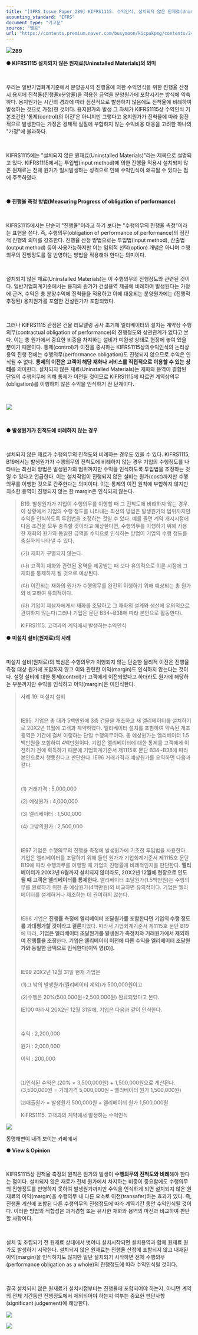 ```yaml
---
title: "[IFRS Issue Paper_289] KIFRS1115. 수익인식, 설치되지 않은 원재료(Uninstalled Material)"
acounting_standard: "IFRS"
document_type: "기고문"
source: "엘곰"
url: "https://contents.premium.naver.com/busymoon/kicpakpmg/contents/241113162154250cj"
---
```

![](https://n2.news.naver.com/l.gif?type=content)**289**

**● KIFRS1115 설치되지 않은 원재료(Uninstalled Materials)의 의미**

​

우리는 일반기업회계기준에서 분양공사의 진행율에 의한 수익인식을 위한 진행율 산정시 용지에 진척율(진행율x분양율)을 적용한 금액을 분양원가에 포함시키는 방식에 익숙하다. 용지원가는 시간의 경과에 따라 점진적으로 발생하지 않음에도 진척율에 비례하여 발생하는 것으로 가정)한 것이다. 용지원가의 발생 그 자체가 KIFRS1115상 수익인식 기본조건인 '통제(control)의 이전'은 아니지만 그렇다고 용지원가가 진척율에 따라 점진적으로 발생한다는 가정은 경제적 실질에 부합하지 않는 수익비용 대응을 고려한 하나의 "가정"에 불과하다.

​

KIFRS1115에는 "설치되지 않은 원재료(Uninstalled Materials)"라는 제목으로 설명되고 있다. KIFRS1115에서는 투입법(input method)에 의한 진행율 적용시 설치되지 않은 원재료는 전체 원가가 일시발생하는 성격으로 인해 수익인식이 왜곡될 수 있다는 점에 주목하였다.

​

**● 진행율 측정 방법(Measuring Progress of obligation of performance)**

​

KIFRS1115에서는 단순히 "진행율"이라고 하기 보다는 "수행의무의 진행율 측정"이라는 표현을 쓴다. 즉, 수행의무(obligation of performance of performance)의 점진적 진행의 의미를 강조한다. 진행율 산정 방법으로는 투입법(input method), 산출법(output method) 등이 사용가능하지만 이는 임의적 선택(option) 개념은 아니며 수행의무의 진행정도를 잘 반영하는 방법을 적용해야 한다는 의미이다.

​

설치되지 않은 재료(Uninstalled Materials)는 이 수행의무의 진행정도와 관련된 것이다. 일반기업회계기준에서는 용지의 원가가 건설용역 제공에 비례하여 발생된다는 가정에 근거, 수익은 총 분양수익에 진척율을 적용하고 이에 대응되는 분양원가에는 (진행적 추정된) 용지원가를 포함한 건설원가가 포함되었다.

​

그러나 KIFRS1115 관점은 건물 리모델링 공사 초기에 엘리베이터의 설치는 계약상 수행의무(contractual obligation of performance)의 진행정도와 상관관계가 없다고 본다. 이는 총 원가에서 중요한 비중을 차지하는 설비가 미완성 상태로 현장에 놓여 있을 뿐이기 때문이다. 통제(control)가 이전을 중시하는 KIFRS1115상의수익인식의 논리상 용역 진행 전에는 수행의무(performance obligation)도 진행되지 않으므로 수익은 인식될 수 없다. **통제의 이전은 고객이 해당 재화나 서비스를 직접적으로 이용할 수 있는 상태**를 의미한다. 설치되지 않은 재료(Uninstalled Materials)는 재화와 용역이 결합된 단일의 수행의무에 의해 통제가 이전될 것이므로 KIFRS1115에 따르면 계약상의무(obligation)를 이행하지 않은 수익을 인식하기 전 단계이다.

​

![](https://dthumb-phinf.pstatic.net/dthumb?src=%22https://postfiles.pstatic.net/MjAyMzA4MDlfMTAy/MDAxNjkxNTkyMDYzNTk2.SEQAGw6zhC0unGLmf8q98PNztG8MR06taO7ZAjnETjMg.mSqM83zsoXjUoHrBCUunmv-zXD4rTRa_L2Ros1XPGYEg.JPEG.busymoon/20230809%EF%BC%BF144800.jpg?type=w773%22&service=scs&type=w800)

​

**● 발생원가가 진척도에 비례하지 않는 경우**

​

설치되지 않은 재료가 수행의무의 진척도와 비례하는 경우도 있을 수 있다. KIFRS1115, B19에서는 발생원가가 수행의무의 진척도에 비례하지 않는 경우 기업의 수행정도를 나타내는 최선의 방법은 발생원가의 범위까지만 수익을 인식하도록 투입법을 조정하는 것일 수 있다고 언급한다. 이는 설치작업이 진행되지 않은 설비는 원가(cost)까지만 수행의무를 이행한 것으로 간주한다는 의미이다. 이는 통제의 이전 원칙에 부합하지 않지만 최소한 용역이 진행되지 않는 한 margin은 인식되지 않는다.

> B19. 발생원가가 기업이 수행의무를 이행할 때 그 진척도에 비례하지 않는 경우. 이 상황에서 기업의 수행 정도를 나타내는 최선의 방법은 발생원가의 범위까지만 수익을 인식하도록 투입법을 조정하는 것일 수 있다. 예를 들면 계약 개시시점에 다음 조건을 모두 충족할 것이라고 예상한다면, 수행의무를 이행하기 위해 사용한 재화의 원가와 동일한 금액을 수익으로 인식하는 방법이 기업의 수행 정도를 충실하게 나타낼 수 있다.
> 
> (가) 재화가 구별되지 않는다.
> 
> (나) 고객이 재화와 관련된 용역을 제공받는 때 보다 유의적으로 이른 시점에 그 재화를 통제하게 될 것으로 예상된다.
> 
> (다) 이전되는 재화의 원가가 수행의무를 완전히 이행하기 위해 예상되는 총 원가와 비교하여 유의적이다.
> 
> (라) 기업이 제삼자에게서 재화를 조달하고 그 재화의 설계와 생산에 유의적으로 관여하지 않는다(그러나 기업은 문단 B34~B38에 따라 본인으로 활동한다).​
> 
> KIFRS1115. 고객과의 계약에서 발생하는수익인식

**● 미설치 설비(원재료)의 사례**

​

미설치 설비(원재료)의 핵심은 수행의무가 이행되지 않는 단순한 물리적 이전은 진행율 측정 대상 원가에 포함하지 않고 이와 관련한 이익(margin)도 인식하지 않는다는 것이다. 설령 설비에 대한 통제(control)가 고객에게 이전되었다고 하더라도 원가에 해당하는 부분까지만 수익을 인식하고 이익(margin)은 미인식한다.

> 사례 19: 미설치 설비
> 
> ​
> 
> IE95. 기업은 총 대가 5백만원에 3층 건물을 개조하고 새 엘리베이터를 설치하기로 20X2년 11월에 고객과 계약하였다. 엘리베이터 설치를 포함하여 약속된 개조 용역은 기간에 걸쳐 이행하는 단일 수행의무이다. 총 예상원가는 엘리베이터 1.5백만원을 포함하여 4백만원이다. 기업은 엘리베이터에 대한 통제를 고객에게 이전하기 전에 획득하기 때문에 기업회계기준서 제1115호 문단 B34~B38에 따라 본인으로서 행동한다고 판단한다. IE96 거래가격과 예상원가를 요약하면 다음과 같다.
> 
> ​
> 
> (1) 거래가격 : 5,000,000
> 
> (2) 예상원가 : 4,000,000
> 
> (3) 엘리베이터 : 1,500,000
> 
> (4) 그밖의원가 : 2,500,000
> 
> ​
> 
> IE97 기업은 수행의무의 진행률 측정에 발생원가에 기초한 투입법을 사용한다. 기업은 엘리베이터를 조달하기 위해 들인 원가가 기업회계기준서 제1115호 문단 B19에 따라 수행의무를 이행할 때 기업의 진행률에 비례적인지를 판단한다. **엘리베이터가 20X3년 6월까지 설치되지 않더라도, 20X2년 12월에 현장으로 인도될 때 고객은 엘리베이터를 통제한다.** 엘리베이터 조달원가(1.5백만원)는 수행의무를 완료하기 위한 총 예상원가(4백만원)와 비교하면 유의적이다. 기업은 엘리베이터를 설계하거나 제조하는 데 관여하지 않는다.
> 
> ​
> 
> IE98 기업은 **진행률 측정에 엘리베이터 조달원가를 포함한다면 기업의 수행 정도를 과대평가할 것이라고 결론**지었다. 따라서 기업회계기준서 제1115호 문단 B19에 따라, **기업은 엘리베이터 조달원가를 발생원가 측정치와 거래원가에서 제외하여 진행률을 조정**한다. **기업은 엘리베이터 이전에 따른 수익을 엘리베이터 조달원가와 동일한 금액으로 인식한다\[이익 영(0)\].**
> 
> ​
> 
> IE99 20X2년 12월 31일 현재 기업은
> 
> (1)그 밖의 발생원가(엘리베이터 제외)가 500,000원이고
> 
> (2)수행은 20%(500,000원÷2,500,000원) 완료되었다고 본다.
> 
> IE100 따라서 20X2년 12월 31일에, 기업은 다음과 같이 인식한다.
> 
> ​
> 
> 수익 : 2,200,000
> 
> 원가 : 2,000,000
> 
> 이익 : 200,000
> 
> ​
> 
> ⑴인식된 수익은 (20% × 3,500,000원) + 1,500,000원으로 계산된다. (3,500,000원 = 거래가격 5,000,000원 – 엘리베이터 원가 1,500,000원)
> 
> ⑵매출원가 = 발생원가 500,000원 + 엘리베이터 원가 1,500,000원​
> 
> KIFRS1115. 고객과의 계약에서 발생하는 수익인식

![](https://dthumb-phinf.pstatic.net/dthumb?src=%22https://postfiles.pstatic.net/MjAyMzA4MDlfMTY5/MDAxNjkxNTU5ODU5MDM5.satXuz0BYAQtMts2SYwYWNWAwKkZEXx77UszJNjY-W4g.Qsh1l2SCzjsuIeXPkTGtGa1Pk98SYd7SpWq_e0kw_PMg.JPEG.busymoon/364794607_6767601739969331_798967445931794840_n.jpg?type=w773%22&service=scs&type=w800)

동명해변이 내려 보이는 카페에서

**● View & Opinion**

​

KIFRS1115상 진척율 측정의 원칙은 원가의 발생이 **수행의무의 진척도와 비례**해야 한다는 점이다. 설치되지 않은 재료가 전체 원가에서 차지하는 비중이 중요함에도 수행의무의 진행정도를 반영하지 못하여 발생원가까지만 수익을 인식하게 되면 설치되지 않은 원재료의 이익(margin)을 수행의무 내 다른 요소로 이전(transafer)하는 효과가 있다. 즉, 진행율 계산에 포함된 다른 수행의무의 진행정도에 따라 계약기간 동안 수익인식될 것이다. 이러한 방법의 적합성은 과거경험 또는 유사한 재화와 용역의 마진과 비교하여 판단할 사항이다.

​

설치 및 조립되기 전 원재료 상태에서 벗어나 설치시작되면 설치용역과 함께 원재료 원가도 발생하기 시작한다. 설치되지 않은 원재료는 진행율 산정에 포함되지 않고 내재된 이익(margin)을 인식하지도 않지만 일단 설치되기 시작하면 전체 수행의무 (performance obligation as a whole)의 진행정도에 따라 수익인식될 것이다.

​

결국 설치되지 않은 원재료가 설치시점부터는 진행율에 포함되어야 하는지, 아니면 계약의 전체 기간동안 진행정도에서 제외되어야 하는지 여부는 중요한 판단사항(significant judgement)에 해당한다.

![](https://dthumb-phinf.pstatic.net/dthumb?src=%22https://postfiles.pstatic.net/MjAyNDAxMjVfOTkg/MDAxNzA2MTYzMTk0NjI3.SW3tgsxz_fdrFHSxo-ends6Lq4nRbSnFSsN42sRucikg.XS_tPfXJGMCQhcpLxLeT_DT0Y3UfInZJ6Qm80brD8Z0g.PNG.busymoon/image.png?type=w773%22&service=scs&type=w800)

[![](https://dthumb-phinf.pstatic.net/dthumb?src=%22https://storep-phinf.pstatic.net/cafe_004/original_28.png?type=p100_100%22&service=scs&type=w800)](https://contents.premium.naver.com/busymoon/kicpakpmg/contents/#)

​
